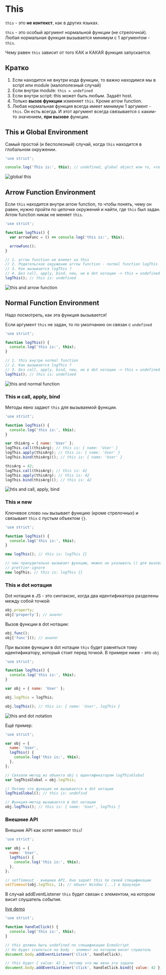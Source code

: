 # This

`this` - это **не контекст**, как в других языках.

`this` - это особый аргумент нормальной функции (не стрелочной). Любая нормальная функция вызывается минимум с 1 аргументом - `this`.

Чему равен `this` зависит от того КАК и КАКАЯ функция запускается.

## Кратко

1. Если находится не внутри кода функции, то важно находимся мы в script или module (малополезный случай)
2. Если внутри module: `this = undefined`
3. Если внутри script: this может быть любым. Задаёт host.
4. Только **вызов функции** изменяет `this`. Кроме arrow function.
5. Любая нормальная функция всегда имеет минимум 1 аргумент - `this`. Он есть всегда. И этот аргумент всегда связывается с каким-то значением, **при вызове** функции.

## This и Global Environment

Самый простой (и бесполезный) случай, когда `this` находится в глобальном окружении.

```js
'use strict';

console.log('This is:', this); // undefined, global object или то, что установит host
```

![global this](./static/global-this.png)

## Arrow Function Environment

Если `this` находится внутри arrow function, то чтобы понять, чему он равен, нужно пройти по цепочке окружений и найти, где `this` был задан. Arrow function никак не меняет `this`.

```js
'use strict';

function logThis() {
  var arrowFunc = () => console.log('this is:', this);

  arrowFunc();
}

// 1. arrow function не влияет на this
// 2. Родительское окружение arrow function - normal function logThis
// 3. Как вызывается logThis ?
// 4. Без call, apply, bind, new, не в dot нотации -> this = undefined
logThis(); // this is: undefined
```

![this and arrow function](./static/arrow-this.png)

## Normal Function Environment

Надо посмотреть, как эта функция вызывается!

Если аргумент `this` не задан, то по умолчанию он связан с `undefined`

```js
'use strict';

function logThis() {
  console.log('this is:', this);
}

// 1. this внутри normal function
// 2. Как вызывается logThis ?
// 3. Без call, apply, bind, new, не в dot нотации -> this = undefined
logThis(); // this is: undefined
```

![this and normal function](./static/normal-this.png)

### This и call, apply, bind

Методы явно задают `this` для вызываемой функции.

```js
'use strict';

function logThis() {
  console.log('this is:', this);
}

var thisArg = { name: 'User' };
logThis.call(thisArg); // this is: { name: 'User' }
logThis.apply(thisArg); // this is: { name: 'User' }
logThis.bind(thisArg)(); // this is: { name: 'User' }

thisArg = 42;
logThis.call(thisArg); // this is: 42
logThis.apply(thisArg); // this is: 42
logThis.bind(thisArg)(); // this is: 42
```

![htis and call, apply, bind](./static/call-apply-bind-this.png)

### This и new

Ключевое слово `new` вызывает функцию (кроме стрелочных) и связывает `this` с пустым объектом `{}`.

```js
'use strict';

function logThis() {
  console.log('this is:', this);
}

new logThis(); // this is: logThis {}

// new принудительно вызывает функцию, можно не указывать () для вызова функции.
// prettier-ignore
new logThis; // this is: logThis {}
```

### This и dot нотация

Dot нотация в JS - это синтаксис, когда два идентификатора разделены между собой точкой:

```js
obj.property;
obj['property']; // аналог
```

Вызов функции в dot нотации:

```js
obj.func();
obj['func'](); // аналог
```

При вызове функции в dot нотации `this` будет равняться тому идентификатору, который стоит перед точкой. В примере ниже - это `obj`

```js
'use strict';

function logThis() {
  console.log('this is:', this);
}

var obj = { name: 'User' };

obj.logThis = logThis;

obj.logThis(); // this is: { name: 'User', logThis }
```

![this and dot notation](./static/dot-notation-this.png)

Ещё пример:

```js
'use strict';

var obj = {
  name: 'User',
  logThis() {
    console.log('this is:', this);
  },
};

// Связали метод из объекта obj с идентификатором logThisGlobal
var logThisGlobal = obj.logThis;

// Потому что функция не вызывается в dot нотации
logThisGlobal(); // this is: undefind

// Функция-метод вызывается в dot нотации
obj.logThis(); // this is: { name: 'User', logThis }
```

### Внешние API

Внешние API как хотят меняют `this`!

```js
'use strict';

var obj = {
  name: 'User',
  logThis() {
    console.log('this is:', this);
  },
};

// setTimeout - внешнее API. Оно задаёт this по своей спецификации
setTimeout(obj.logThis, 1); // объект Window {...} в браузере
```

В случай addEventListener `this` будет связан с элементом, на котором висит слушатель события.

[live demo](./static/index.html)

```js
'use strict';

function handleClick() {
  console.log('this is:', this);
}

// this должен быть undefined по спецификации EcmaScript
// Но будет ссылкться на body - элемент на котором висит слушатель
document.body.addEventListener('click', handleClick);

// this будет { value: 42 }, потому что мы явно это задали
document.body.addEventListener('click', handleClick.bind({ value: 42 }));
```
